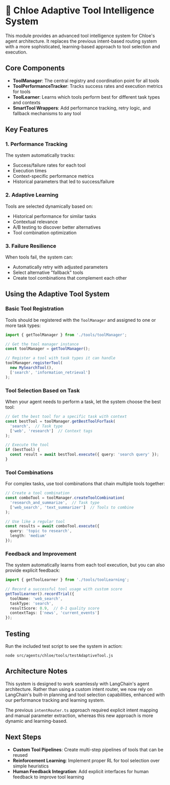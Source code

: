 # 🧠 Chloe Adaptive Tool Intelligence System

This module provides an advanced tool intelligence system for Chloe's agent architecture. It replaces the previous intent-based routing system with a more sophisticated, learning-based approach to tool selection and execution.

## Core Components

- **ToolManager**: The central registry and coordination point for all tools
- **ToolPerformanceTracker**: Tracks success rates and execution metrics for tools
- **ToolLearner**: Learns which tools perform best for different task types and contexts
- **SmartTool Wrappers**: Add performance tracking, retry logic, and fallback mechanisms to any tool

## Key Features

### 1. Performance Tracking

The system automatically tracks:
- Success/failure rates for each tool
- Execution times
- Context-specific performance metrics
- Historical parameters that led to success/failure

### 2. Adaptive Learning

Tools are selected dynamically based on:
- Historical performance for similar tasks
- Contextual relevance
- A/B testing to discover better alternatives
- Tool combination optimization

### 3. Failure Resilience

When tools fail, the system can:
- Automatically retry with adjusted parameters
- Select alternative "fallback" tools
- Create tool combinations that complement each other

## Using the Adaptive Tool System

### Basic Tool Registration

Tools should be registered with the `ToolManager` and assigned to one or more task types:

```typescript
import { getToolManager } from './tools/toolManager';

// Get the tool manager instance
const toolManager = getToolManager();

// Register a tool with task types it can handle
toolManager.registerTool(
  new MySearchTool(), 
  ['search', 'information_retrieval']
);
```

### Tool Selection Based on Task

When your agent needs to perform a task, let the system choose the best tool:

```typescript
// Get the best tool for a specific task with context
const bestTool = toolManager.getBestToolForTask(
  'search',  // Task type
  ['web', 'research']  // Context tags
);

// Execute the tool
if (bestTool) {
  const result = await bestTool.execute({ query: 'search query' });
}
```

### Tool Combinations

For complex tasks, use tool combinations that chain multiple tools together:

```typescript
// Create a tool combination
const comboTool = toolManager.createToolCombination(
  'research_and_summarize',  // Task type
  ['web_search', 'text_summarizer']  // Tools to combine
);

// Use like a regular tool
const results = await comboTool.execute({
  query: 'topic to research',
  length: 'medium'
});
```

### Feedback and Improvement

The system automatically learns from each tool execution, but you can also provide explicit feedback:

```typescript
import { getToolLearner } from './tools/toolLearning';

// Record a successful tool usage with custom score
getToolLearner().recordTrial({
  toolName: 'web_search',
  taskType: 'search', 
  resultScore: 0.9,  // 0-1 quality score
  contextTags: ['news', 'current_events']
});
```

## Testing

Run the included test script to see the system in action:

```
node src/agents/chloe/tools/testAdaptiveTool.js
```

## Architecture Notes

This system is designed to work seamlessly with LangChain's agent architecture. Rather than using a custom intent router, we now rely on LangChain's built-in planning and tool selection capabilities, enhanced with our performance tracking and learning system.

The previous `intentRouter.ts` approach required explicit intent mapping and manual parameter extraction, whereas this new approach is more dynamic and learning-based.

## Next Steps

- **Custom Tool Pipelines**: Create multi-step pipelines of tools that can be reused
- **Reinforcement Learning**: Implement proper RL for tool selection over simple heuristics
- **Human Feedback Integration**: Add explicit interfaces for human feedback to improve tool learning 